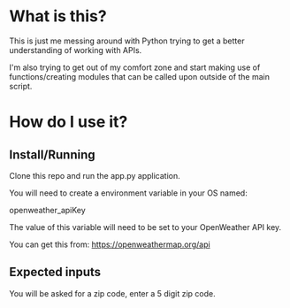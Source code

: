 # What is this?
This is just me messing around with Python trying to get a better understanding of working with APIs.

I'm also trying to get out of my comfort zone and start making use of functions/creating modules that can be called upon outside of the main script.

# How do I use it?

## Install/Running
Clone this repo and run the app.py application.

You will need to create a environment variable in your OS named:

openweather_apiKey

The value of this variable will need to be set to your OpenWeather API key.

You can get this from: https://openweathermap.org/api

## Expected inputs
You will be asked for a zip code, enter a 5 digit zip code.
